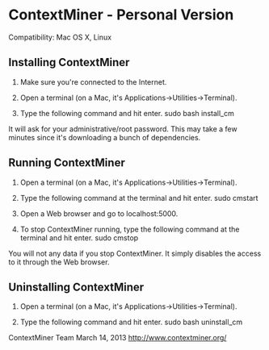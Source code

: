 ContextMiner - Personal Version
===============================

Compatibility: Mac OS X, Linux

Installing ContextMiner
-----------------------
1. Make sure you're connected to the Internet.

2. Open a terminal (on a Mac, it's Applications->Utilities->Terminal).

3. Type the following command and hit enter.
sudo bash install_cm

It will ask for your administrative/root password.
This may take a few minutes since it's downloading a bunch of dependencies.


Running ContextMiner
--------------------
1. Open a terminal (on a Mac, it's Applications->Utilities->Terminal).

2. Type the following command at the terminal and hit enter.
sudo cmstart

3. Open a Web browser and go to localhost:5000.

4. To stop ContextMiner running, type the following command at the terminal and hit enter.
sudo cmstop

You will not any data if you stop ContextMiner. It simply disables the access to it through the Web browser.


Uninstalling ContextMiner
-------------------------
1. Open a terminal (on a Mac, it's Applications->Utilities->Terminal).

2. Type the following command and hit enter.
sudo bash uninstall_cm


ContextMiner Team
March 14, 2013
http://www.contextminer.org/
